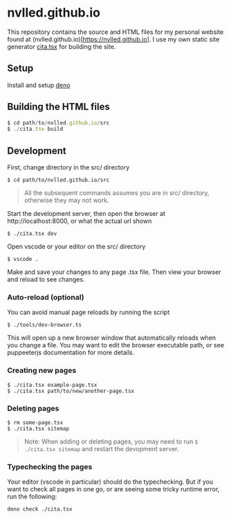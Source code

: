 # nvlled.github.io

This repository contains the source and HTML files
for my personal website found at (nvlled.github.io)[https://nvlled.github.io].
I use my own static site generator [cita.tsx](https://github.com/nvlled/cita.tsx) 
for building the site.
    
## Setup
Install and setup [deno](https://deno.land/manual@v1.31.1/getting_started)
    
## Building the HTML files
```typescript
$ cd path/to/nvlled.github.io/src
$ ./cita.tsx build
```

## Development
First, change directory in the src/ directory
```
$ cd path/to/nvlled.github.io/src
```
> All the subsequent commands assumes you are in src/
> directory, otherwise they may not work.

Start the development server,
then open the browser at http://localhost:8000, or what the actual url shown
```
$ ./cita.tsx dev
```

Open vscode or your editor on the src/ directory
```
$ vscode .
```
Make and save your changes to any page .tsx file.
Then view your browser and reload to see changes.

### Auto-reload (optional)
You can avoid manual page reloads by running the script
```
$ ./tools/dev-browser.ts
```
This will open up a new browser window that
automatically reloads when you change a file.
You may want to edit the browser executable path,
or see puppeeterjs documentation for more details.

### Creating new pages
```
$ ./cita.tsx example-page.tsx
$ ./cita.tsx path/to/new/another-page.tsx
```

### Deleting pages
```
$ rm some-page.tsx
$ ./cita.tsx sitemap
```

> Note: When adding or deleting pages, you may need to
> run `$ ./cita.tsx sitemap` and restart the devopment server.


### Typechecking the pages
Your editor (vscode in particular) should do the typechecking.
But if you want to check all pages in one go, or are seeing
some tricky runtime error, run the following:
```
deno check ./cita.tsx
```
